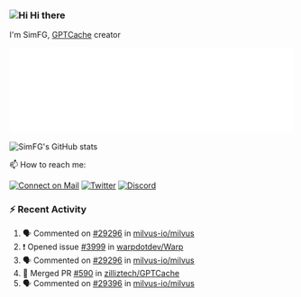 ### <img src='https://qpluspicture.oss-cn-beijing.aliyuncs.com/6LjjQA/Hi.gif' alt='Hi' width="24"/> Hi there

I'm SimFG, [GPTCache](https://github.com/zilliztech/GPTCache) creator

![Metrics 👋](/metrics.plugin.followup.user.svg)

![SimFG's GitHub stats](https://github-readme-stats.vercel.app/api?username=SimFG&show_icons=true&theme=radical&count_private=true)

📫 How to reach me:

[![Connect on Mail](https://img.shields.io/badge/Ask%20me-anything-1abc9c.svg)](mailto:1142838399@qq.com)
[![Twitter](https://img.shields.io/twitter/follow/FogSim?style=social)](https://twitter.com/FogSim)
[![Discord](https://img.shields.io/discord/1092648432495251507?label=Discord&logo=discord)](https://discord.gg/Q8C6WEjSWV)

### :zap: Recent Activity

<!--START_SECTION:activity-->
1. 🗣 Commented on [#29296](https://github.com/milvus-io/milvus/issues/29296) in [milvus-io/milvus](https://github.com/milvus-io/milvus)
2. ❗️ Opened issue [#3999](https://github.com/warpdotdev/Warp/issues/3999) in [warpdotdev/Warp](https://github.com/warpdotdev/Warp)
3. 🗣 Commented on [#29296](https://github.com/milvus-io/milvus/issues/29296) in [milvus-io/milvus](https://github.com/milvus-io/milvus)
4. 🎉 Merged PR [#590](https://github.com/zilliztech/GPTCache/pull/590) in [zilliztech/GPTCache](https://github.com/zilliztech/GPTCache)
5. 🗣 Commented on [#29396](https://github.com/milvus-io/milvus/issues/29396) in [milvus-io/milvus](https://github.com/milvus-io/milvus)
<!--END_SECTION:activity-->


